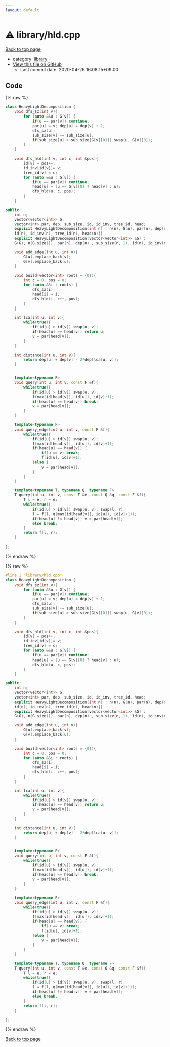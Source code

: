 ```yaml
---
layout: default
---
```


<!-- mathjax config similar to math.stackexchange -->
<script type="text/javascript" async
  src="https://cdnjs.cloudflare.com/ajax/libs/mathjax/2.7.5/MathJax.js?config=TeX-MML-AM_CHTML">
</script>
<script type="text/x-mathjax-config">
  MathJax.Hub.Config({
    TeX: { equationNumbers: { autoNumber: "AMS" }},
    tex2jax: {
      inlineMath: [ ['$','$'] ],
      processEscapes: true
    },
    "HTML-CSS": { matchFontHeight: false },
    displayAlign: "left",
    displayIndent: "2em"
  });
</script>

<script type="text/javascript" src="https://cdnjs.cloudflare.com/ajax/libs/jquery/3.4.1/jquery.min.js"></script>
<script src="https://cdn.jsdelivr.net/npm/jquery-balloon-js@1.1.2/jquery.balloon.min.js" integrity="sha256-ZEYs9VrgAeNuPvs15E39OsyOJaIkXEEt10fzxJ20+2I=" crossorigin="anonymous"></script>
<script type="text/javascript" src="../../assets/js/copy-button.js"></script>
<link rel="stylesheet" href="../../assets/css/copy-button.css" />


# :warning: library/hld.cpp

<a href="../../index.html">Back to top page</a>

* category: <a href="../../index.html#d521f765a49c72507257a2620612ee96">library</a>
* <a href="{{ site.github.repository_url }}/blob/master/library/hld.cpp">View this file on GitHub</a>
    - Last commit date: 2020-04-26 16:08:15+09:00




## Code

<a id="unbundled"></a>
{% raw %}
```cpp
class HeavyLightDecomposition {
    void dfs_sz(int v){
        for (auto &&u : G[v]) {
            if(u == par[v]) continue;
            par[u] = v; dep[u] = dep[v] + 1;
            dfs_sz(u);
            sub_size[v] += sub_size[u];
            if(sub_size[u] > sub_size[G[v][0]]) swap(u, G[v][0]);
        }
    }

    void dfs_hld(int v, int c, int &pos){
        id[v] = pos++;
        id_inv[id[v]]= v;
        tree_id[v] = c;
        for (auto &&u : G[v]) {
            if(u == par[v]) continue;
            head[u] = (u == G[v][0] ? head[v] : u);
            dfs_hld(u, c, pos);
        }
    }

public:
    int n;
    vector<vector<int>> G;
    vector<int> par, dep, sub_size, id, id_inv, tree_id, head;
    explicit HeavyLightDecomposition(int n) : n(n), G(n), par(n), dep(n), sub_size(n, 1),
    id(n), id_inv(n), tree_id(n), head(n){}
    explicit HeavyLightDecomposition(vector<vector<int>> &G) :
    G(G), n(G.size()), par(n), dep(n) , sub_size(n, 1), id(n), id_inv(n), tree_id(n), head(n) {}

    void add_edge(int u, int v){
        G[u].emplace_back(v);
        G[v].emplace_back(u);
    }

    void build(vector<int> roots = {0}){
        int c = 0, pos = 0;
        for (auto &&i : roots) {
            dfs_sz(i);
            head[i] = i;
            dfs_hld(i, c++, pos);
        }
    }

    int lca(int u, int v){
        while(true){
            if(id[u] > id[v]) swap(u, v);
            if(head[u] == head[v]) return u;
            v = par[head[v]];
        }
    }

    int distance(int u, int v){
        return dep[u] + dep[v] - 2*dep[lca(u, v)];
    }


    template<typename F>
    void query(int u, int v, const F &f){
        while(true){
            if(id[u] > id[v]) swap(u, v);
            f(max(id[head[v]], id[u]), id[v]+1);
            if(head[u] == head[v]) break;
            v = par[head[v]];
        }
    }

    template<typename F>
    void query_edge(int u, int v, const F &f){
        while(true){
            if(id[u] > id[v]) swap(u, v);
            f(max(id[head[v]], id[u]), id[v]+1);
            if(head[u] == head[v]) {
                if(u == v) break;
                f(id[u], id[v]+1);
            }else {
                v = par[head[v]];
            }
        }
    }

    template<typename T, typename Q, typename F>
    T query(int u, int v, const T &e, const Q &q, const F &f){
        T l = e, r = e;
        while(true){
            if(id[u] > id[v]) swap(u, v), swap(l, r);
            l = f(l, q(max(id[head[v]], id[u]), id[v]+1));
            if(head[u] != head[v]) v = par[head[v]];
            else break;
        }
        return f(l, r);
    }

};

```
{% endraw %}

<a id="bundled"></a>
{% raw %}
```cpp
#line 1 "library/hld.cpp"
class HeavyLightDecomposition {
    void dfs_sz(int v){
        for (auto &&u : G[v]) {
            if(u == par[v]) continue;
            par[u] = v; dep[u] = dep[v] + 1;
            dfs_sz(u);
            sub_size[v] += sub_size[u];
            if(sub_size[u] > sub_size[G[v][0]]) swap(u, G[v][0]);
        }
    }

    void dfs_hld(int v, int c, int &pos){
        id[v] = pos++;
        id_inv[id[v]]= v;
        tree_id[v] = c;
        for (auto &&u : G[v]) {
            if(u == par[v]) continue;
            head[u] = (u == G[v][0] ? head[v] : u);
            dfs_hld(u, c, pos);
        }
    }

public:
    int n;
    vector<vector<int>> G;
    vector<int> par, dep, sub_size, id, id_inv, tree_id, head;
    explicit HeavyLightDecomposition(int n) : n(n), G(n), par(n), dep(n), sub_size(n, 1),
    id(n), id_inv(n), tree_id(n), head(n){}
    explicit HeavyLightDecomposition(vector<vector<int>> &G) :
    G(G), n(G.size()), par(n), dep(n) , sub_size(n, 1), id(n), id_inv(n), tree_id(n), head(n) {}

    void add_edge(int u, int v){
        G[u].emplace_back(v);
        G[v].emplace_back(u);
    }

    void build(vector<int> roots = {0}){
        int c = 0, pos = 0;
        for (auto &&i : roots) {
            dfs_sz(i);
            head[i] = i;
            dfs_hld(i, c++, pos);
        }
    }

    int lca(int u, int v){
        while(true){
            if(id[u] > id[v]) swap(u, v);
            if(head[u] == head[v]) return u;
            v = par[head[v]];
        }
    }

    int distance(int u, int v){
        return dep[u] + dep[v] - 2*dep[lca(u, v)];
    }


    template<typename F>
    void query(int u, int v, const F &f){
        while(true){
            if(id[u] > id[v]) swap(u, v);
            f(max(id[head[v]], id[u]), id[v]+1);
            if(head[u] == head[v]) break;
            v = par[head[v]];
        }
    }

    template<typename F>
    void query_edge(int u, int v, const F &f){
        while(true){
            if(id[u] > id[v]) swap(u, v);
            f(max(id[head[v]], id[u]), id[v]+1);
            if(head[u] == head[v]) {
                if(u == v) break;
                f(id[u], id[v]+1);
            }else {
                v = par[head[v]];
            }
        }
    }

    template<typename T, typename Q, typename F>
    T query(int u, int v, const T &e, const Q &q, const F &f){
        T l = e, r = e;
        while(true){
            if(id[u] > id[v]) swap(u, v), swap(l, r);
            l = f(l, q(max(id[head[v]], id[u]), id[v]+1));
            if(head[u] != head[v]) v = par[head[v]];
            else break;
        }
        return f(l, r);
    }

};

```
{% endraw %}

<a href="../../index.html">Back to top page</a>

